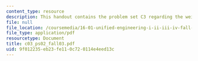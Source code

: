 ```yaml
---
content_type: resource
description: This handout contains the problem set C3 regarding the weight.
file: null
file_location: /coursemedia/16-01-unified-engineering-i-ii-iii-iv-fall-2005-spring-2006/9f012235eb23fe110c720114e4eed13c_c03_ps02_fall03.pdf
file_type: application/pdf
resourcetype: Document
title: c03_ps02_fall03.pdf
uid: 9f012235-eb23-fe11-0c72-0114e4eed13c
---
```

